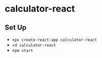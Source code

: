 # calculator-react
## Set Up
 - ```npx create-react-app calculator-react```
 - ```cd calculator-react```
 - ```npm start```